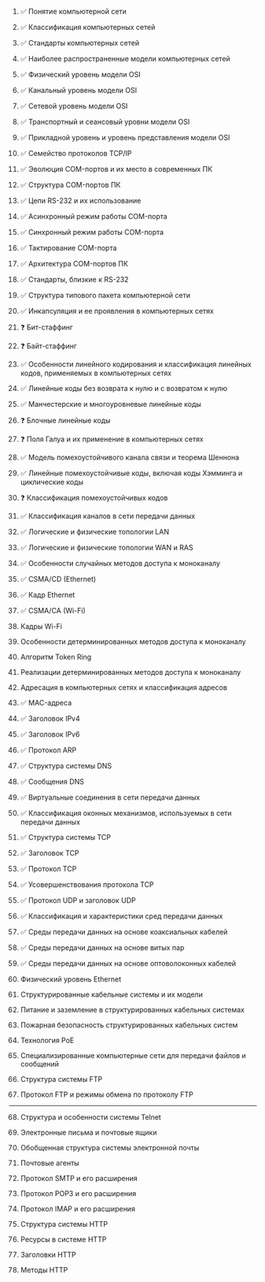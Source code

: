 1. ✅ Понятие компьютерной сети

2. ✅ Классификация компьютерных сетей

3. ✅ Стандарты компьютерных сетей

4. ✅ Наиболее распространенные модели компьютерных сетей

5. ✅ Физический уровень модели OSI

6. ✅ Канальный уровень модели OSI

7. ✅ Сетевой уровень модели OSI

8. ✅ Транспортный и сеансовый уровни модели OSI

9. ✅ Прикладной уровень и уровень представления модели OSI

10. ✅ Семейство протоколов TCP/IP

11. ✅ Эволюция COM-портов и их место в современных ПК

12. ✅ Структура COM-портов ПК

13. ✅ Цепи RS-232 и их использование

14. ✅ Асинхронный режим работы COM-порта

15. ✅ Синхронный режим работы COM-порта

16. ✅ Тактирование COM-порта

17. ✅ Архитектура COM-портов ПК

18. ✅ Стандарты, близкие к RS-232

19. ✅ Структура типового пакета компьютерной сети

20. ✅ Инкапсуляция и ее проявления в компьютерных сетях

21. ❓ Бит-стаффинг

22. ❓ Байт-стаффинг

23. ✅ Особенности линейного кодирования и классификация линейных кодов, применяемых в компьютерных сетях

24. ✅ Линейные коды без возврата к нулю и с возвратом к нулю

25. ✅ Манчестерские и многоуровневые линейные коды

26. ❓ Блочные линейные коды

27. ❓ Поля Галуа и их применение в компьютерных сетях

28. ✅ Модель помехоустойчивого канала связи и теорема Шеннона

29. ✅ Линейные помехоустойчивые коды, включая коды Хэмминга и циклические коды

30. ❓ Классификация помехоустойчивых кодов

31. ✅ Классификация каналов в сети передачи данных

32. ✅ Логические и физические топологии LAN

33. ✅ Логические и физические топологии WAN и RAS

34. ✅ Особенности случайных методов доступа к моноканалу

35. ✅ CSMA/CD (Ethernet)

36. ✅ Кадр Ethernet

37. ✅ CSMA/CA (Wi-Fi)

38. Кадры Wi-Fi

39. Особенности детерминированных методов доступа к моноканалу

40. Алгоритм Token Ring

41. Реализации детерминированных методов доступа к моноканалу

42. Адресация в компьютерных сетях и классификация адресов

43. ✅ MAC-адреса

44. ✅ Заголовок IPv4

45. ✅ Заголовок IPv6

46. ✅ Протокол ARP

47. ✅ Структура системы DNS

48. ✅ Сообщения DNS

49. ✅ Виртуальные соединения в сети передачи данных

50. ✅ Классификация оконных механизмов, используемых в сети передачи данных

51. ✅ Структура системы TCP

52. ✅ Заголовок TCP

53. ✅ Протокол TCP

54. ✅ Усовершенствования протокола TCP

55. ✅ Протокол UDP и заголовок UDP

56. ✅ Классификация и характеристики сред передачи данных

57. ✅ Среды передачи данных на основе коаксиальных кабелей

58. ✅ Среды передачи данных на основе витых пар

59. ✅ Среды передачи данных на основе оптоволоконных кабелей

60. Физический уровень Ethernet

61. Структурированные кабельные системы и их модели

62. Питание и заземление в структурированных кабельных системах

63. Пожарная безопасность структурированных кабельных систем

64. Технология PoE

65. Специализированные компьютерные сети для передачи файлов и сообщений

66. Структура системы FTP

67. Протокол FTP и режимы обмена по протоколу FTP









-----------------------------


68. Структура и особенности системы Telnet

69. Электронные письма и почтовые ящики

70. Обобщенная структура системы электронной почты

71. Почтовые агенты

72. Протокол SMTP и его расширения

73. Протокол POP3 и его расширения

74. Протокол IMAP и его расширения

75. Структура системы HTTP

76. Ресурсы в системе HTTP

77. Заголовки HTTP

78. Методы HTTP